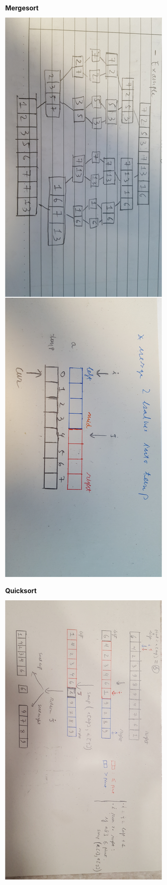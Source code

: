 
## Mergesort
<img src="./img/mergesort_1.jpg" alt="drawing" width="650"/>
<img src="./img/mergesort_2.jpg" alt="drawing" width="650"/>

## Quicksort
<img src="./img/quicksort_partition.jpg" alt="drawing" width="650"/>
